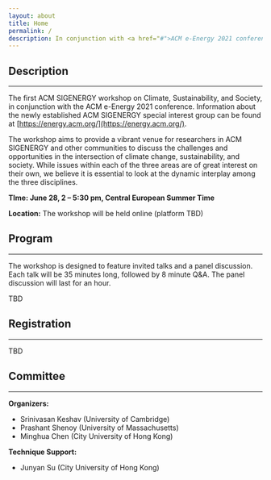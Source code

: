 ```yaml
---
layout: about
title: Home
permalink: /
description: In conjunction with <a href="#">ACM e-Energy 2021 conference</a>
---
```


## Description
---
The first ACM SIGENERGY workshop on Climate, Sustainability, and Society, in conjunction with the ACM e-Energy 2021 conference. Information about the newly established ACM SIGENERGY special interest group can be found at 
[https://energy.acm.org/](https://energy.acm.org/).

The workshop aims to provide a vibrant venue for researchers in ACM SIGENERGY and other communities to discuss the challenges and opportunities in the intersection of climate change, sustainability, and society. While issues within each of the three areas are of great interest on their own, we believe it is essential to look at the dynamic interplay among the three disciplines. 

**TIme: June 28, 2 – 5:30 pm, Central European Summer Time**

**Location:** The workshop will be held online (platform TBD)


## Program
---

The workshop is designed to feature invited talks and a panel discussion. 
Each talk will be 35 minutes long, followed by 8 minute Q&A. 
The panel discussion will last for an hour. 

TBD


## Registration
---

TBD

## Committee
---

**Organizers:** 
- Srinivasan Keshav  (University of Cambridge)
- Prashant Shenoy  (University of Massachusetts)
- Minghua Chen  (City University of Hong Kong)

**Technique Support:** 
- Junyan Su (City University of Hong Kong)




